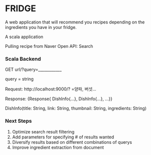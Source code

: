 # FRIDGE

A web application that will recommend you recipes depending on the ingredients you have in your fridge. 

A scala application

Pulling recipe from Naver Open API: Search

### Scala Backend

GET url/?query=____________

query = string

Request: http://localhost:9000/?
=양파, 버섯...

Response: {Response{ DishInfo{...}, DishInfo{...}, ...}} 

DishInfo(title: String, link: String, thumbnail: String, ingredients: String)

### Next Steps

1. Optimize search result filtering
2. Add parameters for specifying # of results wanted
3. Diversify results based on different combinations of querys
4. Improve ingredient extraction from document